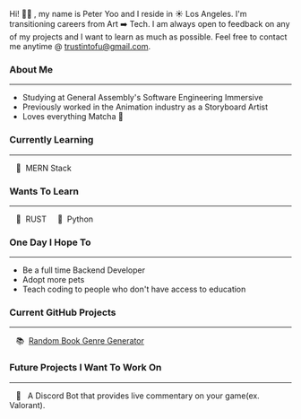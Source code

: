 Hi! 👋🏼 , my name is Peter Yoo and I reside in ☀️ Los Angeles. I'm transitioning careers from Art ➡️ Tech. I am always open to feedback on any of my projects and I want to learn as much as possible. Feel free to contact me anytime @ [trustintofu@gmail.com](trustintofu@gmail.com).

### About Me
---
- Studying at General Assembly's Software Engineering Immersive
- Previously worked in the Animation industry as a Storyboard Artist
- Loves everything Matcha 🍵

### Currently Learning
---
&nbsp;&nbsp;&nbsp;👀 &nbsp;MERN Stack

### Wants To Learn
---
&nbsp;&nbsp;&nbsp;👾 &nbsp;RUST &nbsp;&nbsp;&nbsp; 🐍 &nbsp;Python

### One Day I Hope To
---
- Be a full time Backend Developer
- Adopt more pets
- Teach coding to people who don't have access to education

### Current GitHub Projects
---
&nbsp;&nbsp;&nbsp;📚 &nbsp;[Random Book Genre Generator](https://github.com/PeterSYoo/randomBookGenreGenerator)

### Future Projects I Want To Work On
---
&nbsp;&nbsp;&nbsp;🤖 &nbsp; A Discord Bot that provides live commentary on your game(ex. Valorant).
